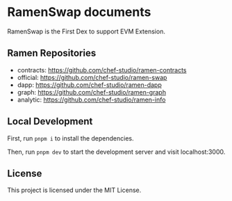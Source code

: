 # RamenSwap documents 

RamenSwap is the First Dex to support EVM Extension. 

## Ramen Repositories

- contracts: https://github.com/chef-studio/ramen-contracts
- official: https://github.com/chef-studio/ramen-swap
- dapp: https://github.com/chef-studio/ramen-dapp
- graph: https://github.com/chef-studio/ramen-graph
- analytic: https://github.com/chef-studio/ramen-info

## Local Development

First, run `pnpm i` to install the dependencies.

Then, run `pnpm dev` to start the development server and visit localhost:3000.

## License

This project is licensed under the MIT License.
